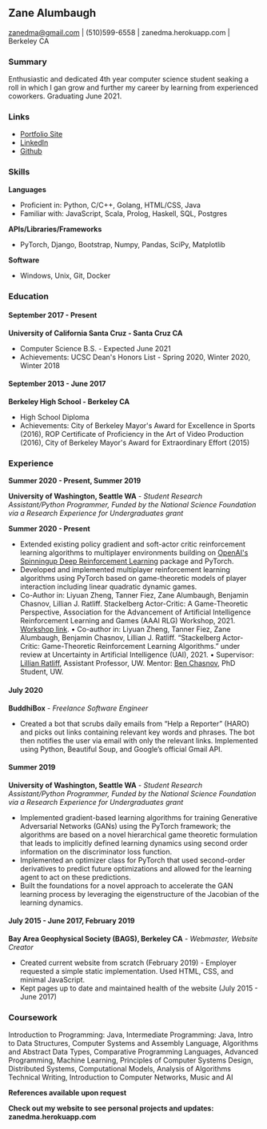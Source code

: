## Zane Alumbaugh

zanedma@gmail.com | (510)599-6558 | zanedma.herokuapp.com | Berkeley CA

### Summary

Enthusiastic and dedicated 4th year computer science student seaking a roll in which I gan grow and further my career by learning from experienced coworkers. Graduating June 2021.

### Links
* [Portfolio Site](https://zanedma.herokuapp.com)
* [LinkedIn](https://linkedin.com/in/zanedma/)
* [Github](https://github.com/zanedma/)

### Skills
__Languages__

*	Proficient in: Python, C/C++, Golang, HTML/CSS, Java
*	Familiar with: JavaScript, Scala, Prolog, Haskell, SQL, Postgres

__APIs/Libraries/Frameworks__

* PyTorch, Django, Bootstrap, Numpy, Pandas, SciPy, Matplotlib

__Software__

* Windows, Unix, Git, Docker

### Education

#### September 2017 - Present

__University of California Santa Cruz - Santa Cruz CA__

* Computer Science B.S. - Expected June 2021
* Achievements: UCSC Dean's Honors List - Spring 2020, Winter 2020, Winter 2018

#### September 2013 - June 2017

__Berkeley High School - Berkeley CA__

* High School Diploma
* Achievements: City of Berkeley Mayor's Award for Excellence in Sports (2016), ROP Certificate of Proficiency in the Art of Video Production (2016), City of Berkeley Mayor's Award for Extraordinary Effort (2015)

### Experience

__Summer 2020 - Present, Summer 2019__

__University of Washington, Seattle WA__ - _Student Research Assistant/Python Programmer, Funded by the National Science Foundation via a Research Experience for Undergraduates grant_

__Summer 2020 - Present__

*	Extended existing policy gradient and soft-actor critic reinforcement learning algorithms to multiplayer environments building on [OpenAI's Spinningup Deep Reinforcement Learning](https://github.com/openai/spinningup) package and PyTorch.
*	Developed and implemented multiplayer reinforcement learning algorithms using PyTorch based on game-theoretic models of player interaction including linear quadratic dynamic games. 
*	Co-Author in: Liyuan Zheng, Tanner Fiez, Zane Alumbaugh, Benjamin Chasnov, Lillian J. Ratliff. Stackelberg Actor-Critic: A Game-Theoretic Perspective, Association for the Advancement of Artificial Intelligence Reinforcement Learning and Games (AAAI RLG) Workshop, 2021. [Workshop link](http://aaai-rlg.mlanctot.info/sched.html).
•	Co-author in: Liyuan Zheng, Tanner Fiez, Zane Alumbaugh, Benjamin Chasnov, Lillian J. Ratliff. “Stackelberg Actor-Critic: Game-Theoretic Reinforcement Learning Algorithms.” under review at Uncertainty in Artificial Intelligence (UAI), 2021.
•	Supervisor: [Lillian Ratliff](https://faculty.washington.edu/ratliffl/), Assistant Professor, UW. Mentor: [Ben Chasnov](http://students.washington.edu/bchasnov/), PhD Student, UW.


#### July 2020

__BuddhiBox__ - _Freelance Software Engineer_

*	Created a bot that scrubs daily emails from “Help a Reporter” (HARO) and picks out links containing relevant key words and phrases. The bot then notifies the user via email with only the relevant links. Implemented using Python, Beautiful Soup, and Google’s official Gmail API.

#### Summer 2019
__University of Washington, Seattle WA__ - _Student Research Assistant/Python Programmer, Funded by the National Science Foundation via a Research Experience for Undergraduates grant_

* Implemented gradient-based learning algorithms for training Generative Adversarial Networks (GANs) using the PyTorch framework; the algorithms are based on a novel hierarchical game theoretic formulation that leads to implicitly defined learning dynamics using second order information on the discriminator loss function.
* Implemented an optimizer class for PyTorch that used second-order derivatives to predict future optimizations and allowed for the learning agent to act on these predictions.
* Built the foundations for a novel approach to accelerate the GAN learning process by leveraging the eigenstructure of the Jacobian of the learning dynamics.

#### July 2015 - June 2017, February 2019

__Bay Area Geophysical Society (BAGS), Berkeley CA__ - _Webmaster, Website Creator_

* Created current website from scratch (February 2019) - Employer requested a simple static implementation. Used HTML, CSS, and minimal JavaScript.
* Kept pages up to date and maintained health of the website (July 2015 - June 2017)

### Coursework

Introduction to Programming: Java, Intermediate Programming: Java, Intro to Data Structures, Computer Systems and Assembly Language, Algorithms and Abstract Data Types, Comparative Programming Languages, Advanced Programming, Machine Learning, Principles of Computer Systems Design, Distributed Systems, Computational Models, Analysis of Algorithms Technical Writing, Introduction to Computer Networks, Music and AI

__References available upon request__

__Check out my website to see personal projects and updates: zanedma.herokuapp.com__
